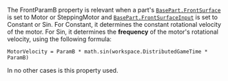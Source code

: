 The FrontParamB property is relevant when a part's
[`BasePart.FrontSurface`](https://create.roblox.com/docs/reference/engine/classes/BasePart#FrontSurface) is set to Motor or SteppingMotor and
[`BasePart.FrontSurfaceInput`](https://create.roblox.com/docs/reference/engine/classes/BasePart#FrontSurfaceInput) is set to Constant or Sin. For
Constant, it determines the constant rotational velocity of the motor. For
Sin, it determines the **frequency** of the motor's rotational velocity,
using the following formula:

`MotorVelocity = ParamB * math.sin(workspace.DistributedGameTime * ParamB)`

In no other cases is this property used.